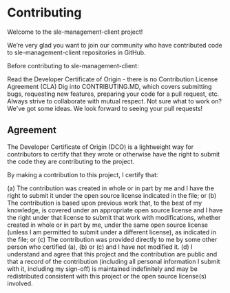 # Contributing

Welcome to the sle-management-client project!

We’re very glad you want to join our community who have contributed code to sle-management-client repositories in GitHub.

Before contributing to sle-management-client:

Read the Developer Certificate of Origin - there is no Contribution License Agreement (CLA)
Dig into CONTRIBUTING.MD, which covers submitting bugs, requesting new features, preparing your code for a pull request, etc.
Always strive to collaborate with mutual respect.
Not sure what to work on? We've got some ideas.
We look forward to seeing your pull requests!

## Agreement

The Developer Certificate of Origin (DCO) is a lightweight way for contributors to certify that they wrote or otherwise have the right to submit the code they are contributing to the project.

By making a contribution to this project, I certify that:

(a) The contribution was created in whole or in part by me and I have the right to submit it under the open source license indicated in the file; or
(b) The contribution is based upon previous work that, to the best of my knowledge, is covered under an appropriate open source license and I have the right under that license to submit that work with modifications, whether created in whole or in part by me, under the same open source license (unless I am permitted to submit under a different license), as indicated in the file; or
(c) The contribution was provided directly to me by some other person who certified (a), (b) or (c) and I have not modified it.
(d) I understand and agree that this project and the contribution are public and that a record of the contribution (including all personal information I submit with it, including my sign-off) is maintained indefinitely and may be redistributed consistent with this project or the open source license(s) involved.
